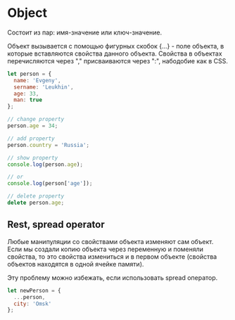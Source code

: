 # Object

Состоит из пар: имя-значение или ключ-значение.

Объект вызывается с помощью фигурных скобок {...} - поле объекта, в которые вставляются свойства данного объекта. Свойства в объектах перечисляются через "," присваиваются через ":", набодобие как в CSS.

```js
let person = {
  name: 'Evgeny',
  sername: 'Leukhin',
  age: 33,
  man: true
};

// change property
person.age = 34;

// add property
person.country = 'Russia';

// show property
console.log(person.age);

// or
console.log(person['age']);

// delete property
delete person.age;

```

## Rest, spread operator

Любые манипуляции со свойствами объекта изменяют сам объект. Если мы создали копию объекта через переменную  и поменяли свойства, то это свойства измениться и в первом объекте (свойства объектов находятся в одной ячейке памяти).

Эту проблему можно избежать, если использовать spread оператор.

```js
let newPerson = {
  ...person,
  city: 'Omsk'
};
```
